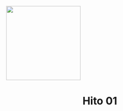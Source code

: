 <p align="left">
  <img src="https://semanadelcannabis.cayetano.edu.pe/assets/img/logo-upch.png" width="200">
  <h1 align="center">Hito 01</h1>
</p>

<embed src="" type="application/pdf" width="420px" height="630px">
